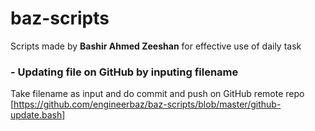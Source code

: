 # baz-scripts
Scripts made by **Bashir Ahmed Zeeshan** for effective use of daily task

### - Updating file on GitHub by inputing filename 
Take filename as input and do commit and push on GitHub remote repo
[https://github.com/engineerbaz/baz-scripts/blob/master/github-update.bash]

